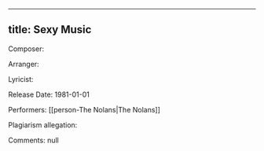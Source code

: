 
---
title: Sexy Music
---
Composer: 

Arranger: 

Lyricist: 

Release Date: 1981-01-01

Performers: [[person-The Nolans|The Nolans]]

Plagiarism allegation:


Comments:
null
